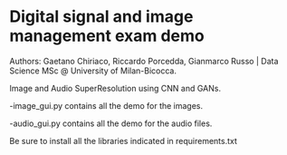 # Digital signal and image management exam demo
Authors: Gaetano Chiriaco, Riccardo Porcedda, Gianmarco Russo | Data Science MSc @ University of Milan-Bicocca.

Image and Audio SuperResolution using CNN and GANs.

-image_gui.py contains all the demo for the images.

-audio_gui.py contains all the demo for the audio files.

Be sure to install all the libraries indicated in requirements.txt


